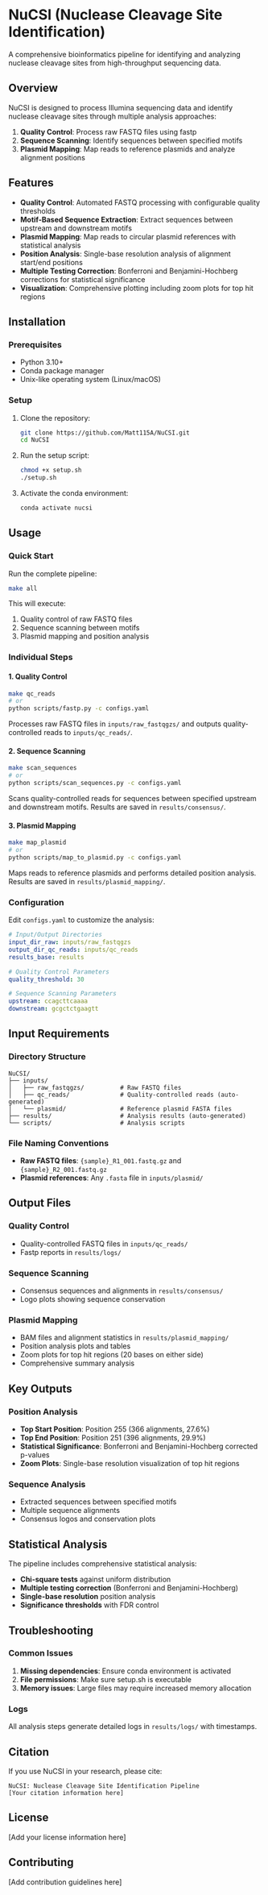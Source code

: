 # NuCSI (Nuclease Cleavage Site Identification)

A comprehensive bioinformatics pipeline for identifying and analyzing nuclease cleavage sites from high-throughput sequencing data.

## Overview

NuCSI is designed to process Illumina sequencing data and identify nuclease cleavage sites through multiple analysis approaches:

1. **Quality Control**: Process raw FASTQ files using fastp
2. **Sequence Scanning**: Identify sequences between specified motifs
3. **Plasmid Mapping**: Map reads to reference plasmids and analyze alignment positions

## Features

- **Quality Control**: Automated FASTQ processing with configurable quality thresholds
- **Motif-Based Sequence Extraction**: Extract sequences between upstream and downstream motifs
- **Plasmid Mapping**: Map reads to circular plasmid references with statistical analysis
- **Position Analysis**: Single-base resolution analysis of alignment start/end positions
- **Multiple Testing Correction**: Bonferroni and Benjamini-Hochberg corrections for statistical significance
- **Visualization**: Comprehensive plotting including zoom plots for top hit regions

## Installation

### Prerequisites

- Python 3.10+
- Conda package manager
- Unix-like operating system (Linux/macOS)

### Setup

1. Clone the repository:
   ```bash
   git clone https://github.com/Matt115A/NuCSI.git
   cd NuCSI
   ```

2. Run the setup script:
   ```bash
   chmod +x setup.sh
   ./setup.sh
   ```

3. Activate the conda environment:
   ```bash
   conda activate nucsi
   ```

## Usage

### Quick Start

Run the complete pipeline:
```bash
make all
```

This will execute:
1. Quality control of raw FASTQ files
2. Sequence scanning between motifs
3. Plasmid mapping and position analysis

### Individual Steps

#### 1. Quality Control
```bash
make qc_reads
# or
python scripts/fastp.py -c configs.yaml
```

Processes raw FASTQ files in `inputs/raw_fastqgzs/` and outputs quality-controlled reads to `inputs/qc_reads/`.

#### 2. Sequence Scanning
```bash
make scan_sequences
# or
python scripts/scan_sequences.py -c configs.yaml
```

Scans quality-controlled reads for sequences between specified upstream and downstream motifs. Results are saved in `results/consensus/`.

#### 3. Plasmid Mapping
```bash
make map_plasmid
# or
python scripts/map_to_plasmid.py -c configs.yaml
```

Maps reads to reference plasmids and performs detailed position analysis. Results are saved in `results/plasmid_mapping/`.

### Configuration

Edit `configs.yaml` to customize the analysis:

```yaml
# Input/Output Directories
input_dir_raw: inputs/raw_fastqgzs
output_dir_qc_reads: inputs/qc_reads
results_base: results

# Quality Control Parameters
quality_threshold: 30

# Sequence Scanning Parameters
upstream: ccagcttcaaaa
downstream: gcgctctgaagtt
```

## Input Requirements

### Directory Structure
```
NuCSI/
├── inputs/
│   ├── raw_fastqgzs/          # Raw FASTQ files
│   ├── qc_reads/              # Quality-controlled reads (auto-generated)
│   └── plasmid/               # Reference plasmid FASTA files
├── results/                   # Analysis results (auto-generated)
└── scripts/                   # Analysis scripts
```

### File Naming Conventions

- **Raw FASTQ files**: `{sample}_R1_001.fastq.gz` and `{sample}_R2_001.fastq.gz`
- **Plasmid references**: Any `.fasta` file in `inputs/plasmid/`

## Output Files

### Quality Control
- Quality-controlled FASTQ files in `inputs/qc_reads/`
- Fastp reports in `results/logs/`

### Sequence Scanning
- Consensus sequences and alignments in `results/consensus/`
- Logo plots showing sequence conservation

### Plasmid Mapping
- BAM files and alignment statistics in `results/plasmid_mapping/`
- Position analysis plots and tables
- Zoom plots for top hit regions (20 bases on either side)
- Comprehensive summary analysis

## Key Outputs

### Position Analysis
- **Top Start Position**: Position 255 (366 alignments, 27.6%)
- **Top End Position**: Position 251 (396 alignments, 29.9%)
- **Statistical Significance**: Bonferroni and Benjamini-Hochberg corrected p-values
- **Zoom Plots**: Single-base resolution visualization of top hit regions

### Sequence Analysis
- Extracted sequences between specified motifs
- Multiple sequence alignments
- Consensus logos and conservation plots

## Statistical Analysis

The pipeline includes comprehensive statistical analysis:

- **Chi-square tests** against uniform distribution
- **Multiple testing correction** (Bonferroni and Benjamini-Hochberg)
- **Single-base resolution** position analysis
- **Significance thresholds** with FDR control

## Troubleshooting

### Common Issues

1. **Missing dependencies**: Ensure conda environment is activated
2. **File permissions**: Make sure setup.sh is executable
3. **Memory issues**: Large files may require increased memory allocation

### Logs

All analysis steps generate detailed logs in `results/logs/` with timestamps.

## Citation

If you use NuCSI in your research, please cite:

```
NuCSI: Nuclease Cleavage Site Identification Pipeline
[Your citation information here]
```

## License

[Add your license information here]

## Contributing

[Add contribution guidelines here]

